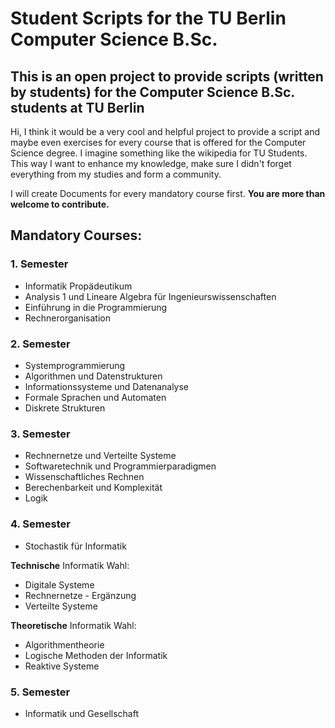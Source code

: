 # Student Scripts for the TU Berlin Computer Science B.Sc.
This is an open project to provide scripts (written by students) for the Computer Science B.Sc. students at TU Berlin
---
Hi, I think it would be a very cool and helpful project to provide a script and maybe even exercises for every course that is offered for the Computer Science degree.
I imagine something like the wikipedia for TU Students. This way I want to enhance my knowledge, make sure I didn't forget everything from my studies and form a community.

I will create Documents for every mandatory course first. **You are more than welcome to contribute.**

## Mandatory Courses:
### 1. Semester
- Informatik Propädeutikum
- Analysis 1 und Lineare Algebra für Ingenieurswissenschaften
- Einführung in die Programmierung
- Rechnerorganisation
### 2. Semester
- Systemprogrammierung
- Algorithmen und Datenstrukturen
- Informationssysteme und Datenanalyse
- Formale Sprachen und Automaten
- Diskrete Strukturen
### 3. Semester
- Rechnernetze und Verteilte Systeme
- Softwaretechnik und Programmierparadigmen
- Wissenschaftliches Rechnen
- Berechenbarkeit und Komplexität
- Logik
### 4. Semester
- Stochastik für Informatik

**Technische** Informatik Wahl:
  - Digitale Systeme
  - Rechnernetze - Ergänzung
  - Verteilte Systeme

**Theoretische** Informatik Wahl: 
  - Algorithmentheorie
  - Logische Methoden der Informatik
  - Reaktive Systeme
### 5. Semester
- Informatik und Gesellschaft








